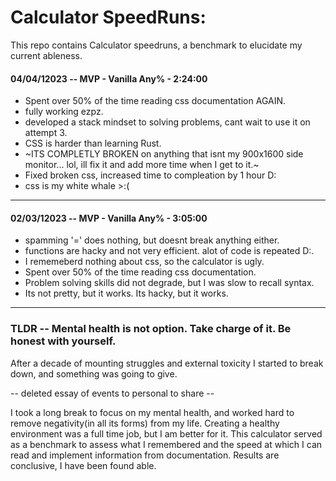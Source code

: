 # Calculator SpeedRuns:

This repo contains Calculator speedruns, a benchmark to elucidate my current ableness.

#### 04/04/12023 -- MVP - Vanilla Any% - 2:24:00

- Spent over 50% of the time reading css documentation AGAIN.
- fully working ezpz.
- developed a stack mindset to solving problems, cant wait to use it on attempt 3.
- CSS is harder than learning Rust.
- ~ITS COMPLETLY BROKEN on anything that isnt my 900x1600 side monitor... lol, ill fix it and add more time when I get to it.~
- Fixed broken css, increased time to compleation by 1 hour D:
- css is my white whale >:(

---

#### 02/03/12023 -- MVP - Vanilla Any% - 3:05:00

- spamming '=' does nothing, but doesnt break anything either.
- functions are hacky and not very efficient. alot of code is repeated D:.
- I rememeberd nothing about css, so the calculator is ugly.
- Spent over 50% of the time reading css documentation.
- Problem solving skills did not degrade, but I was slow to recall syntax.
- Its not pretty, but it works. Its hacky, but it works.

---

### TLDR -- Mental health is not option. Take charge of it. Be honest with yourself.

After a decade of mounting struggles and external toxicity I started to break down, and something was going to give.

-- deleted essay of events to personal to share --

I took a long break to focus on my mental health, and worked hard to remove negativity(in all its forms) from my life. Creating a healthy environment was a full time job, but I am better for it. This calculator served as a benchmark to assess what I remembered and the speed at which I can read and implement information from documentation. Results are conclusive, I have been found able.
